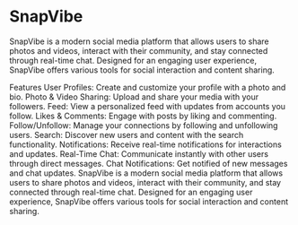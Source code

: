 <h1> SnapVibe </h1>
SnapVibe is a modern social media platform that allows users to share photos and videos, interact with their community, and stay connected through real-time chat. Designed for an engaging user experience, SnapVibe offers various tools for social interaction and content sharing.

Features
User Profiles: Create and customize your profile with a photo and bio.
Photo & Video Sharing: Upload and share your media with your followers.
Feed: View a personalized feed with updates from accounts you follow.
Likes & Comments: Engage with posts by liking and commenting.
Follow/Unfollow: Manage your connections by following and unfollowing users.
Search: Discover new users and content with the search functionality.
Notifications: Receive real-time notifications for interactions and updates.
Real-Time Chat: Communicate instantly with other users through direct messages.
Chat Notifications: Get notified of new messages and chat updates. 
SnapVibe is a modern social media platform that allows users to share photos and videos, interact with their community, and stay connected through real-time chat. Designed for an engaging user experience, SnapVibe offers various tools for social interaction and content sharing.

